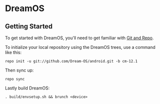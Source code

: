 DreamOS
===========

Getting Started
---------------

To get started with DreamOS, you'll need to get
familiar with [Git and Repo](http://source.android.com/source/using-repo.html).

To initialize your local repository using the DreamOS trees, use a command like this:

    repo init -u git://github.com/Dream-OS/android.git -b cm-12.1

Then sync up:

    repo sync

Lastly build DreamOS:
    
    . build/envsetup.sh && brunch <device>
